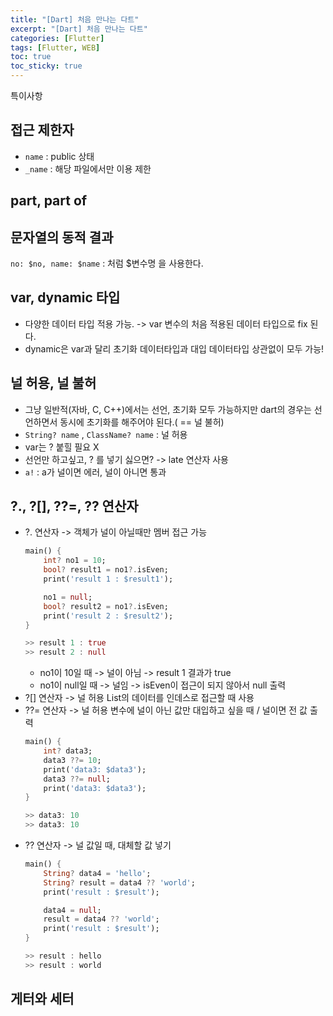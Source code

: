 ```yaml
---
title: "[Dart] 처음 만나는 다트"
excerpt: "[Dart] 처음 만나는 다트"
categories: [Flutter]
tags: [Flutter, WEB]
toc: true
toc_sticky: true
---
```


특이사항

## 접근 제한자

- `name` : public 상태
- `_name` : 해당 파일에서만 이용 제한

## part, part of

## 문자열의 동적 결과

`no: $no, name: $name` : 처럼 $변수명 을 사용한다.

## var, dynamic 타입

- 다양한 데이터 타입 적용 가능. -> var 변수의 처음 적용된 데이터 타입으로 fix 된다.
- dynamic은 var과 달리 초기화 데이터타입과 대입 데이터타입 상관없이 모두 가능!

## 널 허용, 널 불허

- 그냥 일반적(자바, C, C++)에서는 선언, 초기화 모두 가능하지만 dart의 경우는 선언하면서 동시에 초기화를 해주어야 된다.( == 널 불허)
- `String? name` , `ClassName? name` : 널 허용
- var는 ? 붙힐 필요 X
- 선언만 하고싶고, ? 를 넣기 싫으면? -> late 연산자 사용
- `a!` : a가 널이면 에러, 널이 아니면 통과

## ?., ?[], ??=, ?? 연산자

- ?. 연산자 -> 객체가 널이 아닐때만 멤버 접근 가능
    ```dart
    main() {
        int? no1 = 10;
        bool? result1 = no1?.isEven;
        print('result 1 : $result1');

        no1 = null;
        bool? result2 = no1?.isEven;
        print('result 2 : $result2');
    }

    >> result 1 : true
    >> result 2 : null
    ```
    - no1이 10일 때 -> 널이 아님 -> result 1 결과가 true
    - no1이 null일 때 -> 널임 -> isEven이 접근이 되지 않아서 null 출력
- ?[] 연산자 -> 널 허용 List의 데이터를 인데스로 접근할 때 사용
- ??= 연산자 -> 널 허용 변수에 널이 아닌 값만 대입하고 싶을 때 / 널이면 전 값 출력
    ```dart
    main() {
        int? data3;
        data3 ??= 10;
        print('data3: $data3');
        data3 ??= null;
        print('data3: $data3');
    }

    >> data3: 10
    >> data3: 10
    ```
- ?? 연산자 -> 널 값일 때, 대체할 값 넣기
    ```dart
    main() {
        String? data4 = 'hello';
        String? result = data4 ?? 'world';
        print('result : $result');

        data4 = null;
        result = data4 ?? 'world';
        print('result : $result');
    }

    >> result : hello
    >> result : world
    ```
    
## 게터와 세터